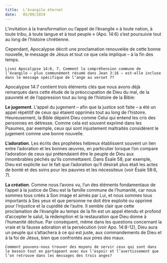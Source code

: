 ```yaml
---
title:  L’évangile éternel
date:   05/09/2019
---
```


L’invitation à la transformation ou l’appel de l’évangile « à toute nation, à toute tribu, à toute langue et à tout peuple » (Apo. 14:6) s’est poursuivie tout au long de l’histoire chrétienne.

Cependant, Apocalypse décrit une proclamation renouvelée de cette bonne nouvelle, le message de Jésus et tout ce que cela implique – à la fin des temps.

`Lisez Apocalypse 14:6, 7. Comment la compréhension commune de l’évangile – plus communément résumé dans Jean 3:16 – est-elle incluse dans le message spécifique de l’ange au verset 7?`

Apocalypse 14:7 contient trois éléments clés que nous avons déjà remarqués dans cette étude de la préoccupation de Dieu du mal, de la pauvreté et de l’oppression tout au long de l’histoire de la Bible:

**Le jugement**. L’appel du jugement – afin que la justice soit faite – a été un appel répétitif de ceux qui étaient opprimés tout au long de l’histoire. Heureusement, la Bible dépeint Dieu comme Celui qui entend les cris des personnes en détresse. Comme cela est souvent exprimé dans les Psaumes, par exemple, ceux qui sont injustement maltraités considèrent le jugement comme une bonne nouvelle.

**L’adoration**. Les écrits des prophètes hébreux établissent souvent un lien entre l’adoration et les bonnes œuvres, en particulier lorsque l’on compare l’adoration de ceux qui prétendaient être le peuple de Dieu aux innombrables péchés qu’ils commettaient. Dans Ésaïe 58, par exemple, Dieu est explicite sur le fait que l’adoration qu’Il désirait plus était les actes de bonté et des soins pour les pauvres et les nécessiteux (voir Ésaïe 58:6, 7).

**La création**. Comme nous l’avons vu, l’un des éléments fondamentaux de l’appel à la justice de Dieu est la famille commune de l’humanité, car nous sommes tous créés à Son image et aimés par Lui, et nous sommes tous importants à Ses yeux et que personne ne doit être exploité ou opprimé pour l’injustice et la cupidité de l’autre. Il semble clair que cette proclamation de l’évangile au temps de la fin est un appel étendu et profond d’accepter le salut, la rédemption et la restauration que Dieu donne à l’humanité déchue. Par conséquent, même dans les questions concernant la vraie et la fausse adoration et la persécution (voir Apo. 14:8-12), Dieu aura un peuple qui s’attachera à ce qui est juste, aux commandements de Dieu et à la foi de Jésus, bien que confrontés aux pires des maux.

`Comment pouvons-nous trouver des moyens de servir ceux qui sont dans le besoin tout en partageant avec eux l’espoir et l’avertissement que l’on retrouve dans les messages des trois anges?`